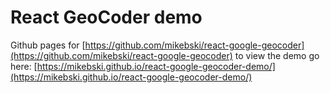 # React GeoCoder demo
Github pages for [https://github.com/mikebski/react-google-geocoder](https://github.com/mikebski/react-google-geocoder)
to view the demo go here: [https://mikebski.github.io/react-google-geocoder-demo/](https://mikebski.github.io/react-google-geocoder-demo/)